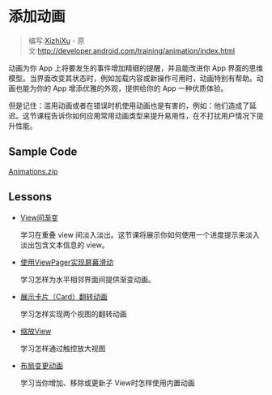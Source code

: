 # 添加动画

> 编写:[XizhiXu](https://github.com/XizhiXu) - 原文:<http://developer.android.com/training/animation/index.html>

动画为你 App 上将要发生的事件增加精细的提醒，并且能改进你 App 界面的思维模型。当界面改变其状态时，例如加载内容或新操作可用时，动画特别有帮助。动画也能为你的 App 增添优雅的外观，提供给你的 App 一种优质体验。

但是记住：滥用动画或者在错误时机使用动画也是有害的，例如：他们造成了延迟。这节课程告诉你如何应用常用动画类型来提升易用性，在不打扰用户情况下提升性能。

## Sample Code

[Animations.zip](http://developer.android.com/shareables/training/Animations.zip)

## Lessons

* [View间渐变](crossfade.html)

  学习在重叠 view 间淡入淡出。这节课将展示你如何使用一个进度提示来淡入淡出包含文本信息的 view。


* [使用ViewPager实现屏幕滑动](screen-slide.html)

   学习怎样为水平相邻界面间提供渐变动画。


* [展示卡片（Card）翻转动画](cardflip.html)

  学习怎样实现两个视图的翻转动画


* [缩放View](zoom.html)

  学习怎样通过触控放大视图


* [布局变更动画](layout.html)

  学习当你增加、移除或更新子 View时怎样使用内置动画
